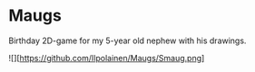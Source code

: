 # Maugs
Birthday 2D-game for my 5-year old nephew with his drawings.

![][https://github.com/Ilpolainen/Maugs/Smaug.png]

